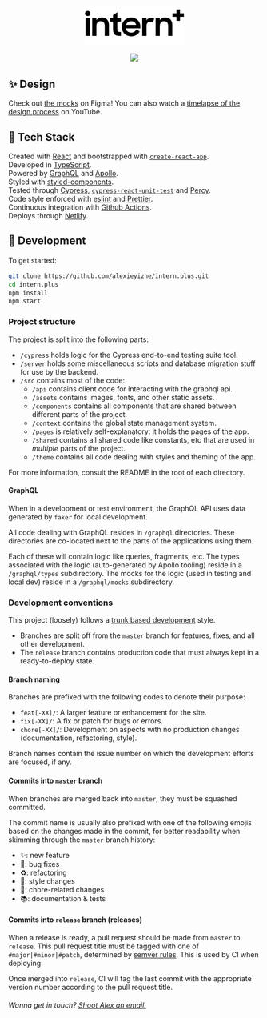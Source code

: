 <p align="center">
    <a href="https://intern.plus/" target="_blank" rel="noopener noreferrer" >
        <img alt="Site logo" src="./src/assets/img/logo-text.svg" width="200" />
    </a>
</p>
<p align="center">
    <img src="https://github.com/alexieyizhe/intern.plus/workflows/continuous%20integration/badge.svg">
</p>

## ✨ Design

Check out [the mocks](https://www.figma.com/file/FyfrbCpoSGAeY3eTROqPx5/intern?node-id=0%3A1) on Figma! You can also watch a [timelapse of the design process](https://youtu.be/0Ioruq2xIXw) on YouTube.

## 🥞 Tech Stack

Created with [React](https://reactjs.org/) and bootstrapped with [`create-react-app`](https://create-react-app.dev/).  
Developed in [TypeScript](https://www.typescriptlang.org/).  
Powered by [GraphQL](https://graphql.org/) and [Apollo](https://www.apollographql.com/).  
Styled with [styled-components](https://www.styled-components.com).  
Tested through [Cypress](https://www.cypress.io/), [`cypress-react-unit-test`](https://github.com/bahmutov/cypress-react-unit-test) and [Percy](https://percy.io/).  
Code style enforced with [eslint](https://eslint.org/) and [Prettier](https://prettier.io/).  
Continuous integration with [Github Actions](https://github.com/features/actions).  
Deploys through [Netlify](http://netlify.com).

## 🚀 Development

To get started:

```sh
git clone https://github.com/alexieyizhe/intern.plus.git
cd intern.plus
npm install
npm start
```

### Project structure

The project is split into the following parts:

- `/cypress` holds logic for the Cypress end-to-end testing suite tool.
- `/server` holds some miscellaneous scripts and database migration stuff for use by the backend.
- `/src` contains most of the code:
  - `/api` contains client code for interacting with the graphql api.
  - `/assets` contains images, fonts, and other static assets.
  - `/components` contains all components that are shared between different parts of the project.
  - `/context` contains the global state management system.
  - `/pages` is relatively self-explanatory: it holds the pages of the app.
  - `/shared` contains all shared code like constants, etc that are used in _multiple_ parts of the project.
  - `/theme` contains all code dealing with styles and theming of the app.

For more information, consult the README in the root of each directory.

#### GraphQL

When in a development or test environment, the GraphQL API uses data generated by `faker` for local development.

All code dealing with GraphQL resides in `/graphql` directories. These directories are co-located next to the parts of the applications using them.

Each of these will contain logic like queries, fragments, etc. The types associated with the logic (auto-generated by Apollo tooling) reside in a `/graphql/types` subdirectory. The mocks for the logic (used in testing and local dev) reside in a `/graphql/mocks` subdirectory.

### Development conventions

This project (loosely) follows a [trunk based development](https://trunkbaseddevelopment.com/) style.

- Branches are split off from the `master` branch for features, fixes, and all other development.
- The `release` branch contains production code that must always kept in a ready-to-deploy state.

#### Branch naming

Branches are prefixed with the following codes to denote their purpose:

- `feat[-XX]/`: A larger feature or enhancement for the site.
- `fix[-XX]/`: A fix or patch for bugs or errors.
- `chore[-XX]/`: Development on aspects with no production changes (documentation, refactoring, style).

Branch names contain the issue number on which the development efforts are focused, if any.

#### Commits into `master` branch

When branches are merged back into `master`, they must be squashed committed.

The commit name is usually also prefixed with one of the following emojis based on the changes made in the commit, for better readability when skimming through the `master` branch history:

- ✨: new feature
- 🐛: bug fixes
- ♻️: refactoring
- 💄: style changes
- 🧹: chore-related changes
- 📚: documentation & tests

#### Commits into `release` branch (releases)

When a release is ready, a pull request should be made from `master` to `release`. This pull request title must be tagged with one of `#major|#minor|#patch`, determined by [semver rules](https://semver.org/). This is used by CI when deploying.

Once merged into `release`, CI will tag the last commit with the appropriate version number according to the pull request title.

###### Wanna get in touch? [Shoot Alex an email.](mailto:hi@alexxie.ca)
